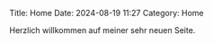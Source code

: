 Title: Home
Date: 2024-08-19 11:27
Category: Home

Herzlich willkommen auf meiner sehr neuen Seite.
